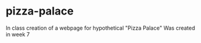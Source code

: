 # pizza-palace
In class creation of a webpage for hypothetical "Pizza Palace"
Was created in week 7 
